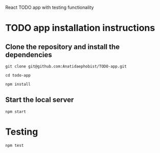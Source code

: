 React TODO app with testing functionality


# TODO app installation instructions

## Clone the repository and install the dependencies

```
git clone git@github.com:Anatidaephobist/TODO-app.git

cd todo-app
```
```
npm install
```
## Start the local server
```
npm start
```

# Testing
```
npm test
```
